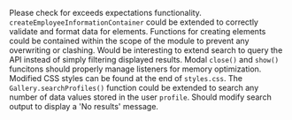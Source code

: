 
Please check for exceeds expectations functionality.
`createEmployeeInformationContainer` could be extended to correctly validate and format data for elements.
Functions for creating elements could be contained within the scope of the module to prevent any overwriting or clashing.
Would be interesting to extend search to query the API instead of simply filtering displayed results.
Modal `close()` and `show()` funcitons should properly manage listeners for memory optimization.
Modified CSS styles can be found at the end of `styles.css`.
The `Gallery.searchProfiles()` function could be extended to search any number of data values stored in the user `profile`.
Should modify search output to display a 'No results' message.